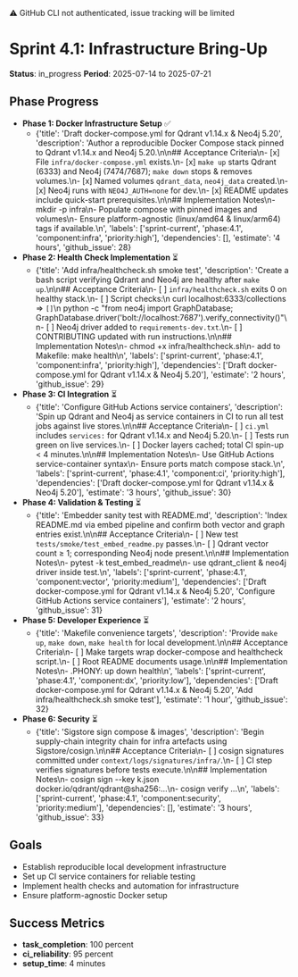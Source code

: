 ⚠️  GitHub CLI not authenticated, issue tracking will be limited
# Sprint 4.1: Infrastructure Bring-Up
**Status**: in_progress
**Period**: 2025-07-14 to 2025-07-21

## Phase Progress
- **Phase 1: Docker Infrastructure Setup** ✅
  - {'title': 'Draft docker-compose.yml for Qdrant v1.14.x & Neo4j 5.20', 'description': 'Author a reproducible Docker Compose stack pinned to Qdrant v1.14.x and Neo4j 5.20.\n\n## Acceptance Criteria\n- [x] File `infra/docker-compose.yml` exists.\n- [x] `make up` starts Qdrant (6333) and Neo4j (7474/7687); `make down` stops & removes volumes.\n- [x] Named volumes `qdrant_data`, `neo4j_data` created.\n- [x] Neo4j runs with `NEO4J_AUTH=none` for dev.\n- [x] README updates include quick-start prerequisites.\n\n## Implementation Notes\n- mkdir -p infra\n- Populate compose with pinned images and volumes\n- Ensure platform-agnostic (linux/amd64 & linux/arm64) tags if available.\n', 'labels': ['sprint-current', 'phase:4.1', 'component:infra', 'priority:high'], 'dependencies': [], 'estimate': '4 hours', 'github_issue': 28}
- **Phase 2: Health Check Implementation** ⏳
  - {'title': 'Add infra/healthcheck.sh smoke test', 'description': 'Create a bash script verifying Qdrant and Neo4j are healthy after `make up`.\n\n## Acceptance Criteria\n- [ ] `infra/healthcheck.sh` exits 0 on healthy stack.\n- [ ] Script checks:\n      curl localhost:6333/collections ⇒ `[]`\n      python -c "from neo4j import GraphDatabase; GraphDatabase.driver(\'bolt://localhost:7687\').verify_connectivity()"\n- [ ] Neo4j driver added to `requirements-dev.txt`.\n- [ ] CONTRIBUTING updated with run instructions.\n\n## Implementation Notes\n- chmod +x infra/healthcheck.sh\n- add to Makefile: make health\n', 'labels': ['sprint-current', 'phase:4.1', 'component:infra', 'priority:high'], 'dependencies': ['Draft docker-compose.yml for Qdrant v1.14.x & Neo4j 5.20'], 'estimate': '2 hours', 'github_issue': 29}
- **Phase 3: CI Integration** ⏳
  - {'title': 'Configure GitHub Actions service containers', 'description': 'Spin up Qdrant and Neo4j as service containers in CI to run all test jobs against live stores.\n\n## Acceptance Criteria\n- [ ] `ci.yml` includes `services:` for Qdrant v1.14.x and Neo4j 5.20.\n- [ ] Tests run green on live services.\n- [ ] Docker layers cached; total CI spin-up < 4 minutes.\n\n## Implementation Notes\n- Use GitHub Actions service-container syntax\n- Ensure ports match compose stack.\n', 'labels': ['sprint-current', 'phase:4.1', 'component:ci', 'priority:high'], 'dependencies': ['Draft docker-compose.yml for Qdrant v1.14.x & Neo4j 5.20'], 'estimate': '3 hours', 'github_issue': 30}
- **Phase 4: Validation & Testing** ⏳
  - {'title': 'Embedder sanity test with README.md', 'description': 'Index README.md via embed pipeline and confirm both vector and graph entries exist.\n\n## Acceptance Criteria\n- [ ] New test `tests/smoke/test_embed_readme.py` passes.\n- [ ] Qdrant vector count ≥ 1; corresponding Neo4j node present.\n\n## Implementation Notes\n- pytest -k test_embed_readme\n- use qdrant_client & neo4j driver inside test.\n', 'labels': ['sprint-current', 'phase:4.1', 'component:vector', 'priority:medium'], 'dependencies': ['Draft docker-compose.yml for Qdrant v1.14.x & Neo4j 5.20', 'Configure GitHub Actions service containers'], 'estimate': '2 hours', 'github_issue': 31}
- **Phase 5: Developer Experience** ⏳
  - {'title': 'Makefile convenience targets', 'description': 'Provide `make up`, `make down`, `make health` for local development.\n\n## Acceptance Criteria\n- [ ] Make targets wrap docker-compose and healthcheck script.\n- [ ] Root README documents usage.\n\n## Implementation Notes\n- .PHONY: up down health\n', 'labels': ['sprint-current', 'phase:4.1', 'component:dx', 'priority:low'], 'dependencies': ['Draft docker-compose.yml for Qdrant v1.14.x & Neo4j 5.20', 'Add infra/healthcheck.sh smoke test'], 'estimate': '1 hour', 'github_issue': 32}
- **Phase 6: Security** ⏳
  - {'title': 'Sigstore sign compose & images', 'description': 'Begin supply-chain integrity chain for infra artefacts using Sigstore/cosign.\n\n## Acceptance Criteria\n- [ ] cosign signatures committed under `context/logs/signatures/infra/`.\n- [ ] CI step verifies signatures before tests execute.\n\n## Implementation Notes\n- cosign sign --key k.json docker.io/qdrant/qdrant@sha256:...\n- cosign verify ...\n', 'labels': ['sprint-current', 'phase:4.1', 'component:security', 'priority:medium'], 'dependencies': [], 'estimate': '3 hours', 'github_issue': 33}

## Goals
- Establish reproducible local development infrastructure
- Set up CI service containers for reliable testing
- Implement health checks and automation for infrastructure
- Ensure platform-agnostic Docker setup

## Success Metrics
- **task_completion**: 100 percent
- **ci_reliability**: 95 percent
- **setup_time**: 4 minutes
